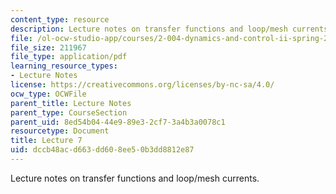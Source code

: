 ```yaml
---
content_type: resource
description: Lecture notes on transfer functions and loop/mesh currents.
file: /ol-ocw-studio-app/courses/2-004-dynamics-and-control-ii-spring-2008/dccb48acd663dd608ee50b3dd8812e87_lecture_07.pdf
file_size: 211967
file_type: application/pdf
learning_resource_types:
- Lecture Notes
license: https://creativecommons.org/licenses/by-nc-sa/4.0/
ocw_type: OCWFile
parent_title: Lecture Notes
parent_type: CourseSection
parent_uid: 8ed54b04-44e9-89e3-2cf7-3a4b3a0078c1
resourcetype: Document
title: Lecture 7
uid: dccb48ac-d663-dd60-8ee5-0b3dd8812e87
---
```

Lecture notes on transfer functions and loop/mesh currents.